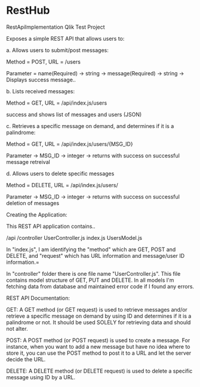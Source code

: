 # RestHub
RestApiImplementation
Qlik Test Project

Exposes a simple REST API that allows users to:

a. Allows users to submit/post messages:

Method = POST, URL = /users

Parameter = name(Required) -> string -> message(Required) -> string -> Displays success message..

b. Lists received messages:

Method = GET, URL = /api/index.js/users

success and shows list of messages and users (JSON)

c. Retrieves a specific message on demand, and determines if it is a palindrome:

Method = GET, URL = /api/index.js/users/{MSG_ID}

Parameter -> MSG_ID -> integer -> returns with success on successful message retreival

d. Allows users to delete specific messages

Method = DELETE, URL = /api/index.js/users/

Parameter -> MSG_ID -> integer -> returns with success on successful deletion of messages

Creating the Application:

This REST API application contains..

/api /controller UserController.js index.js UsersModel.js

In "index.js", I am identifying the "method" which are GET, POST and DELETE, and "request" which has URL information and message/user ID information.=

In "controller" folder there is one file name "UserController.js". This file contains model structure of GET, PUT and DELETE. In all models I'm fetching data from database and maintained error code if I found any errors.

REST API Documentation:

GET: A GET method (or GET request) is used to retrieve messages and/or retrieve a specific message on demand by using ID and determines if it is a palindrome or not. It should be used SOLELY for retrieving data and should not alter.

POST: A POST method (or POST request) is used to create a message. For instance, when you want to add a new message but have no idea where to store it, you can use the POST method to post it to a URL and let the server decide the URL.

DELETE: A DELETE method (or DELETE request) is used to delete a specific message using ID by a URL.